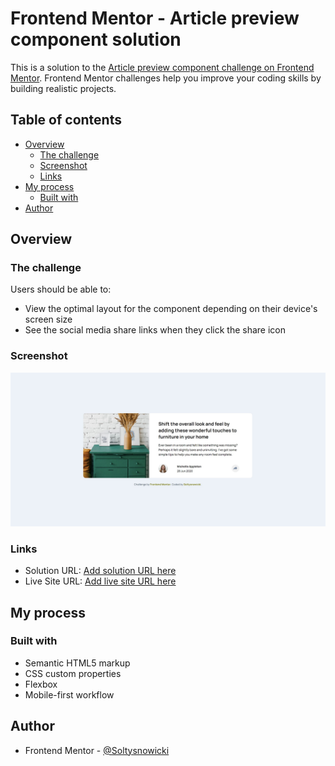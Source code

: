 # Frontend Mentor - Article preview component solution

This is a solution to the [Article preview component challenge on Frontend Mentor](https://www.frontendmentor.io/challenges/article-preview-component-dYBN_pYFT). Frontend Mentor challenges help you improve your coding skills by building realistic projects.

## Table of contents

- [Overview](#overview)
  - [The challenge](#the-challenge)
  - [Screenshot](#screenshot)
  - [Links](#links)
- [My process](#my-process)
  - [Built with](#built-with)
- [Author](#author)

## Overview

### The challenge

Users should be able to:

- View the optimal layout for the component depending on their device's screen size
- See the social media share links when they click the share icon

### Screenshot

![](./screenshot.jpg)

### Links

- Solution URL: [Add solution URL here](https://github.com/Soltysnowicki/Article-preview-component)
- Live Site URL: [Add live site URL here](https://soltysnowicki.github.io/Article-preview-component/)

## My process

### Built with

- Semantic HTML5 markup
- CSS custom properties
- Flexbox
- Mobile-first workflow

## Author

- Frontend Mentor - [@Soltysnowicki](https://www.frontendmentor.io/profile/Soltysnowicki)
